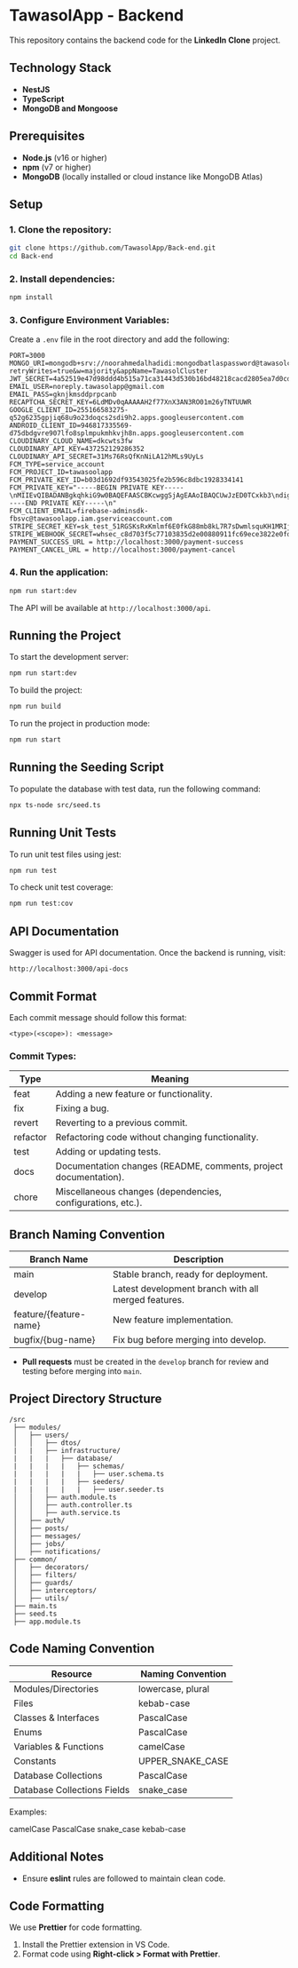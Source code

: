 # TawasolApp - Backend

This repository contains the backend code for the **LinkedIn Clone** project.

## Technology Stack

- **NestJS**
- **TypeScript**
- **MongoDB and Mongoose**

## Prerequisites

- **Node.js** (v16 or higher)
- **npm** (v7 or higher)
- **MongoDB** (locally installed or cloud instance like MongoDB Atlas)

## Setup

### 1. Clone the repository:

```sh
git clone https://github.com/TawasolApp/Back-end.git
cd Back-end
```

### 2. Install dependencies:

```sh
npm install
```

### 3. Configure Environment Variables:

Create a `.env` file in the root directory and add the following:

```env
PORT=3000
MONGO_URI=mongodb+srv://noorahmedalhadidi:mongodbatlaspassword@tawasolcluster.5irka.mongodb.net/TawasolDB?retryWrites=true&w=majority&appName=TawasolCluster
JWT_SECRET=4a52519e47d98ddd4b515a71ca31443d530b16bd48218cacd2805ea7d0cdc5d4
EMAIL_USER=noreply.tawasolapp@gmail.com
EMAIL_PASS=gknjkmsddprpcanb
RECAPTCHA_SECRET_KEY=6LdMDv0qAAAAAH2f77XnX3AN3RO01m26yTNTUUWR
GOOGLE_CLIENT_ID=255166583275-q52g6235gpjiq68u9o23doqcs2sdi9h2.apps.googleusercontent.com
ANDROID_CLIENT_ID=946817335569-d75dbdgvre907lfo8splmpukmhkvjh8n.apps.googleusercontent.com
CLOUDINARY_CLOUD_NAME=dkcwts3fw
CLOUDINARY_API_KEY=437252129286352
CLOUDINARY_API_SECRET=31Ms76RsQfKnNiLA12hMLs9UyLs
FCM_TYPE=service_account
FCM_PROJECT_ID=tawasoolapp
FCM_PRIVATE_KEY_ID=b03d1692df93543025fe2b596c8dbc1928334141
FCM_PRIVATE_KEY="-----BEGIN PRIVATE KEY-----\nMIIEvQIBADANBgkqhkiG9w0BAQEFAASCBKcwggSjAgEAAoIBAQCUwJzED0TCxkb3\ndig6nngd8xb8CI4rinIs2Zpd9WhkHXUDkFNLEpWcvRXT3SLfnmySPLp033UYLKLY\notwTBZ2VzA/zh0aEJU+XxqKDqZb3q3UWVy876NCsN0LJTe/FZZwpv1yq/47tNaPE\nOfgbNXHEz5io9yxGPf9xwzr6NOu9gkNPkoJBIEZ7PxuhK339LH95oXDDAYdzFbfn\nc5OQz2shKnAw78UvWN1Rt1Yfp6eCsg9XttWE2wM2rT8vZmEQqTA3ik7T1wPX/hRy\nIQHyEkDVOazh59ZXgKuPDo06xVE3ntsiSpWaxP4pwLx//103quK4G+8IfxJJGoH6\n8DxsGLnNAgMBAAECggEACqd5Evnc/O5iqtrFqt0q0UpV/RtHw4qY/ulfCxfGsFUD\nyouNy7S7DozkgVY3ZzjboeXDnRdcNa0MxON1S899J/uDsPehb1mUx9QsU63T6E1Z\nh44bDflw6MTUfcKdR9AtTTgtlPnU7NyIrEdSo/BCA8yyrHd3rlhGcYmAMeeUcvBD\nlWOgrJ7i8RGcokJTubbrVKcaamHnmu+4yuehrm/VtQYbLJ8oczaBB+mVW8yKU+a/\nKwBK5whB+OWcbLdzaffcYQ15Jt3e0kUOpkt72OA4zvUI9talI2acIWvqYVY+FX2X\nK6LxyK2epCuFY9gxJPhH9lZj7fP/5ZDvK7x1WZ1wKQKBgQDKCN44NstUAu0IhWfS\nMWowW3xeMXbgFwH+tYmFuyzAQNu08VraDtc2bmAEc4v2kW2RXMRqw3Q0Pk68Kyd4\njb+6JrcxjDCEws/7DubdorSVOaqM0Q1+aMC7PBu4BvVtjAcTodXamZiYTiGy6J7V\nmcXwplDTsXZ2ZvsCvbvkG+PvSwKBgQC8fE2lUqw7OcpKvnPUJs1Ex2f8kDcaR3+d\nIOAYoRZjfnoh9SyVe4hKzkGLMFAmSJQPEHbW/r9ul/gggOz8SSQ74PLYG4c1cv3W\nc1zt3J1jOfHzrdVvtWPLrEdgiE/B3xggAQy0QzJTN6wKm4tzl7VWfoW4Y8ygKTHj\n/PqxpF6URwKBgAa9KPxjB4Ez38gq+v2N3Gbkhk92AusSmWRvlbi6N5HqF+n/KvKf\nEBqmr9k2KXL+AtOYbozJHDUp5uJr5hMlV0HUTMQAUxX6kYlkQ9sctD1OARxVVMfk\nopkcNih7QvB2fT3wZfu2p9pcsM8Q50tkp6+RPJzzDGqCoNjEj2HadE3lAoGBAK6u\n/T8U6a5SFttCuxKJi4AM1qDJ/2eJkAnN6CKrWJaJJyPFl7ZKMLwzf6dB9WYlqaJ0\nfc8vdbdHfJyTIA+Isd4U0rvad2rf0cUoUZ3Y8rx9fXF7T+4hzAV8+wHKEzD4U+GF\nV4LRLBjX5chG8+0DUvqAc+m6BHEC/MvxL13nmggNAoGATwVXYXY/qhHW6cKBdNmx\nz742U3Blkm5QHi2V0H3w7Gql/xfNdS3b7MzcwgMb5eP7u/oqJQDL5AKC5OZe8Y83\nlipauj2MbcaN3h4YhKzLIM/72PQXocZ/D8pEjgpyy4ghCi0ACUsAV1ug4jFarhdJ\nDLncReRa07BAg69U0YX5nmQ=\n-----END PRIVATE KEY-----\n"
FCM_CLIENT_EMAIL=firebase-adminsdk-fbsvc@tawasoolapp.iam.gserviceaccount.com
STRIPE_SECRET_KEY=sk_test_51RGSKsRxKmlmf6E0fkG88mb8kL7R7sDwmlsquKH1MRIjAgWfqt61uuoBfqXeaQc7683YPpQP5FoEZ4LX4VYt31hk00NdyOorkD
STRIPE_WEBHOOK_SECRET=whsec_c8d703f5c77103835d2e00880911fc69ece3822e0fd43d77807e1c843a4e853e
PAYMENT_SUCCESS_URL = http://localhost:3000/payment-success
PAYMENT_CANCEL_URL = http://localhost:3000/payment-cancel
```

### 4. Run the application:

```sh
npm run start:dev
```

The API will be available at `http://localhost:3000/api`.

## Running the Project

To start the development server:

```sh
npm run start:dev
```

To build the project:

```sh
npm run build
```

To run the project in production mode:

```sh
npm run start
```

## Running the Seeding Script

To populate the database with test data, run the following command:

```sh
npx ts-node src/seed.ts
```

## Running Unit Tests

To run unit test files using jest:

```sh
npm run test
```

To check unit test coverage:

```sh
npm run test:cov
```

## API Documentation

Swagger is used for API documentation. Once the backend is running, visit:

```
http://localhost:3000/api-docs
```


## Commit Format

Each commit message should follow this format:

```
<type>(<scope>): <message>
```

### Commit Types:

| Type     | Meaning                                                          |
| -------- | ---------------------------------------------------------------- |
| feat     | Adding a new feature or functionality.                           |
| fix      | Fixing a bug.                                                    |
| revert   | Reverting to a previous commit.                                  |
| refactor | Refactoring code without changing functionality.                 |
| test     | Adding or updating tests.                                        |
| docs     | Documentation changes (README, comments, project documentation). |
| chore    | Miscellaneous changes (dependencies, configurations, etc.).      |

## Branch Naming Convention

| Branch Name            | Description                                         |
| ---------------------- | --------------------------------------------------- |
| main                   | Stable branch, ready for deployment.                |
| develop                | Latest development branch with all merged features. |
| feature/{feature-name} | New feature implementation.                         |
| bugfix/{bug-name}      | Fix bug before merging into develop.                |

- **Pull requests** must be created in the `develop` branch for review and testing before merging into `main`.

## Project Directory Structure

```
/src
 ├── modules/
 │   ├── users/
 │   │   ├── dtos/
 |   |   ├── infrastructure/
 |   |   |   ├── database/
 |   |   |   |   ├── schemas/
 |   |   |   |   |   ├── user.schema.ts
 |   |   |   |   ├── seeders/   
 |   |   |   |   |   ├── user.seeder.ts
 │   │   ├── auth.module.ts
 │   │   ├── auth.controller.ts
 │   │   ├── auth.service.ts
 │   ├── auth/
 │   ├── posts/
 │   ├── messages/
 │   ├── jobs/
 │   ├── notifications/
 ├── common/
 │   ├── decorators/
 │   ├── filters/
 │   ├── guards/
 │   ├── interceptors/
 │   ├── utils/
 ├── main.ts
 ├── seed.ts
 ├── app.module.ts
```

## Code Naming Convention

| Resource                    | Naming Convention |
| --------------------------- | ----------------- |
| Modules/Directories         | lowercase, plural |
| Files                       | kebab-case        |
| Classes & Interfaces        | PascalCase        |
| Enums                       | PascalCase        |
| Variables & Functions       | camelCase         |
| Constants                   | UPPER_SNAKE_CASE  |
| Database Collections        | PascalCase        |
| Database Collections Fields | snake_case        |

Examples:

camelCase
PascalCase
snake_case
kebab-case

## Additional Notes

- Ensure **eslint** rules are followed to maintain clean code.

## Code Formatting

We use **Prettier** for code formatting.

1. Install the Prettier extension in VS Code.
2. Format code using **Right-click > Format with Prettier**.
